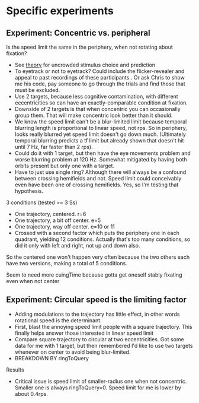 Specific experiments
==============

## Experiment: Concentric vs. peripheral
Is the speed limit the same in the periphery, when not rotating about fixation?
- See [theory](theory.md) for uncrowded stimulus choice and prediction
- To eyetrack or not to eyetrack? Could include the flicker-revealer and appeal to past recordings of these participants.. Or ask Chris to show me his code, pay someone to go through the trials and find those that must be excluded.
- Use 2 targets, because less cognitive contamination, with different eccentricities so can have an exactly-comparable condition at fixation.
- Downside of 2 targets is that when concentric you can occasionally group them. That will make concentric look better than it should.
- We know the speed limit can't be a blur-limited limit because temporal blurring length is proportional to linear speed, not rps. So in periphery, looks really blurred yet speed limit doesn't go down much. (Ultimately temporal blurring predicts a tf limit but already shown that doesn't hit until 7 Hz, far faster than 2 rps).
- Could do it with 1 target, but then have the eye movements problem and worse blurring problem at 120 Hz. Somewhat mitigated by having both orbits present but only one with a target.
- Have to just use single ring? Although there will always be a confound between crossing hemifields and not. Speed limit could conceivably even have been one of crossing hemifields. Yes, so I'm testing that hypothesis.

3 conditions (tested >= 3 Ss)
- One trajectory, centered.  r=6
- One trajectory, a bit off center. e=5
- One trajectory, way off center. e=10 or 11
- Crossed with a second factor which puts the periphery one in each quadrant, yielding 12 conditions. Actually that's too many conditions, so did it only with left and right, not up and down also.

So the centered one won't happen very often because the two others each have two versions, making a total of 5 conditions.

Seem to need more cuingTime because gotta get oneself stably fixating even when not center

## Experiment: Circular speed is the limiting factor

- Adding modulations to the trajectory has little effect, in other words rotational speed is the determinant.  
- First, blast the annoying speed limit people with a square trajectory. This finally helps answer those interested in linear speed limit
- Compare square trajectory to circular at two eccentricities. Got some data for me with 1 target, but then remembered I'd like to use two targets whenever on center to avoid being blur-limited.
- BREAKDOWN BY ringToQuery

Results
- Critical issue is speed limit of smaller-radius one when not concentric. Smaller one is always ringToQuery=0. Speed limit for me is lower by about 0.4rps.



